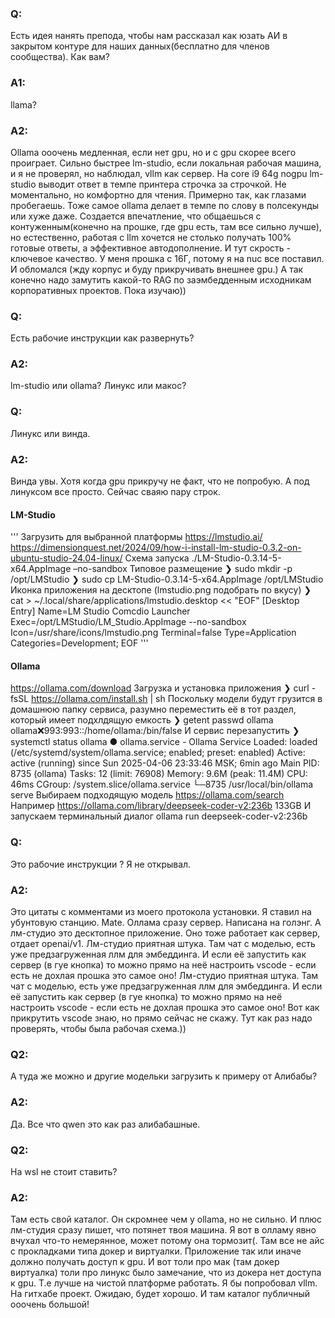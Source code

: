 ### Q:
Есть идея нанять препода, чтобы нам рассказал как юзать АИ в закрытом контуре для наших данных(бесплатно для членов сообщества). Как вам?

### A1:
llama?

### A2: 
Ollama ооочень медленная, если нет gpu, но и с gpu скорее всего проиграет. Cильно быстрее lm-studio, если локальная рабочая машина, и я не проверял, но наблюдал, vllm как сервер.
На core i9 64g nogpu lm-studio выводит ответ в темпе принтера строчка за строчкой. Не моментально, но комфортно для чтения. Примерно так, как глазами пробегаешь. Тоже самое ollama делает в темпе по слову в полсекунды или хуже даже. Создается впечатление, что общаешься с контуженным(конечно на прошке, где gpu есть, там все сильно лучше), но естественно, работая с llm хочется не столько получать 100% готовые ответы, а эффективное автодополнение. И тут скрость - ключевое качество.
У меня прошка с 16Г, потому я на nuc все поставил. И обломался (жду корпус и буду прикручивать внешнее gpu.) А так конечно надо замутить какой-то RAG по заэмбедденным исходникам корпоративных проектов. Пока изучаю)) 

### Q: 
Есть рабочие инструкции как развернуть?

### A2: 
lm-studio или ollama?
Линукс или макос?

### Q: 
Линукс или винда.

### A2: 
Винда увы. Хотя когда gpu прикручу не факт, что не попробую. А под линуксом все просто. Сейчас сваяю пару строк.

#### LM-Studio
'''
Загрузить для выбранной платформы
https://lmstudio.ai/
https://dimensionquest.net/2024/09/how-i-install-lm-studio-0.3.2-on-ubuntu-studio-24.04-linux/
Схема запуска ./LM-Studio-0.3.14-5-x64.AppImage –no-sandbox
Типовое размещение
❯ sudo mkdir -p /opt/LMStudio
❯ sudo cp LM-Studio-0.3.14-5-x64.AppImage /opt/LMStudio
Иконка приложения на десктопе (lmstudio.png подобрать по вкусу)
❯ cat > ~/.local/share/applications/lmstudio.desktop << "EOF"
[Desktop Entry]
Name=LM Studio
Comсdio Launcher
Exec=/opt/LMStudio/LM_Studio.AppImage --no-sandbox
Icon=/usr/share/icons/lmstudio.png
Terminal=false
Type=Application
Categories=Development;
EOF
'''

#### Ollama
https://ollama.com/download
Загрузка и установка приложения
❯ curl -fsSL https://ollama.com/install.sh | sh
Поскольку модели будут грузится в домашнюю папку сервиса, разумно переместить её
в тот раздел, который имеет подхлдящую емкость
❯ getent passwd ollama
ollama:x:993:993::/home/ollama:/bin/false
И сервис перезапустить
❯ systemctl status ollama
● ollama.service - Ollama Service
     Loaded: loaded (/etc/systemd/system/ollama.service; enabled; preset: enabled)
     Active: active (running) since Sun 2025-04-06 23:33:46 MSK; 6min ago
   Main PID: 8735 (ollama)
      Tasks: 12 (limit: 76908)
     Memory: 9.6M (peak: 11.4M)
        CPU: 46ms
     CGroup: /system.slice/ollama.service
             └─8735 /usr/local/bin/ollama serve
Выбираем подходящую модель
https://ollama.com/search
Например
https://ollama.com/library/deepseek-coder-v2:236b
133GB
И запускаем терминальный диалог
ollama run deepseek-coder-v2:236b

### Q:
Это рабочие инструкции ? Я не открывал.

### A2: 
Это цитаты с комментами из моего протокола установки. Я ставил на убунтовую станцию. Mate.
Оллама сразу сервер. Написана на голэнг. А лм-студио это десктопное приложение. Оно тоже работает как сервер, отдает openai/v1.
Лм-студио приятная штука. Там чат с моделью, есть уже предзагруженная ллм для эмбеддинга. И если её запустить как сервер (в гуе кнопка) то можно прямо на неё настроить vscode - если есть не дохлая прошка это самое оно!
Лм-студио приятная штука. Там чат с моделью, есть уже предзагруженная ллм для эмбеддинга. И если её запустить как сервер (в гуе кнопка) то можно прямо на неё настроить vscode - если есть не дохлая прошка это самое оно!
Вот как прикрутить vscode знаю, но прямо сейчас не скажу. Тут как раз надо проверять, чтобы была рабочая схема.))

### Q2:
А туда же можно и другие модельки загрузить к примеру от Алибабы?

### A2: 
Да. Все что qwen это как раз алибабашные.

### Q2:
На wsl не стоит ставить?

### A2: 
Там есть свой каталог. Он скромнее чем у ollama, но не сильно. И плюс лм-студия сразу пишет, что потянет твоя машина. Я вот в олламу явно вчухал что-то немерянное, может потому она тормозит(.
Там все не айс с прокладками типа докер и виртуалки. Приложение так или иначе должно получать доступ к gpu. И вот толи про мак (там докер виртуалка) толи про линукс было замечание, что из докера нет доступа к gpu. Т.е лучше на чистой платформе работать.
Я бы попробовал vllm. На гитхабе проект. Ожидаю, будет хорошо. И там каталог публичный ооочень большой!
